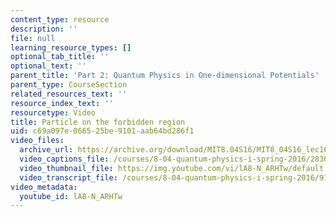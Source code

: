 ```yaml
---
content_type: resource
description: ''
file: null
learning_resource_types: []
optional_tab_title: ''
optional_text: ''
parent_title: 'Part 2: Quantum Physics in One-dimensional Potentials'
parent_type: CourseSection
related_resources_text: ''
resource_index_text: ''
resourcetype: Video
title: Particle on the forbidden region
uid: c69a097e-0665-25be-9101-aab64bd286f1
video_files:
  archive_url: https://archive.org/download/MIT8.04S16/MIT8_04S16_lec16_s6_300k.mp4
  video_captions_file: /courses/8-04-quantum-physics-i-spring-2016/2836e98ec4b155f88b9af58eee1eb551_lA8-N_ARHTw.vtt
  video_thumbnail_file: https://img.youtube.com/vi/lA8-N_ARHTw/default.jpg
  video_transcript_file: /courses/8-04-quantum-physics-i-spring-2016/9143d4113abdda4b5044d0545ca18879_lA8-N_ARHTw.pdf
video_metadata:
  youtube_id: lA8-N_ARHTw
---
```

